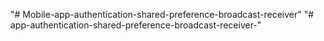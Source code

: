 "# Mobile-app-authentication-shared-preference-broadcast-receiver" 
"# app-authentication-shared-preference-broadcast-receiver-" 
